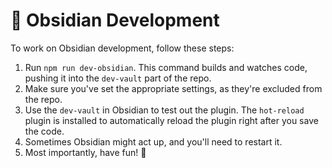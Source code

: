 # 📘 Obsidian Development

To work on Obsidian development, follow these steps:

1. Run `npm run dev-obsidian`. This command builds and watches code, pushing it into the `dev-vault` part of the repo.
2. Make sure you've set the appropriate settings, as they're excluded from the repo.
3. Use the `dev-vault` in Obsidian to test out the plugin. The `hot-reload` plugin is installed to automatically reload the plugin right after you save the code.
4. Sometimes Obsidian might act up, and you'll need to restart it.
5. Most importantly, have fun! 🎉

